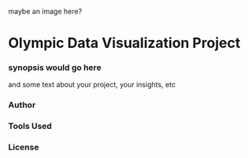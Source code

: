 maybe an image here?

# Olympic Data Visualization Project

### synopsis would go here

and some text about your project, your insights, etc

### Author

### Tools Used

### License